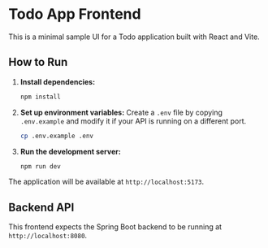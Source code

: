 # Todo App Frontend

This is a minimal sample UI for a Todo application built with React and Vite.

## How to Run

1. **Install dependencies:**
   ```sh
   npm install
   ```

2. **Set up environment variables:**
   Create a `.env` file by copying `.env.example` and modify it if your API is running on a different port.
   ```sh
   cp .env.example .env
   ```

3. **Run the development server:**
   ```sh
   npm run dev
   ```

The application will be available at `http://localhost:5173`.

## Backend API

This frontend expects the Spring Boot backend to be running at `http://localhost:8080`.
